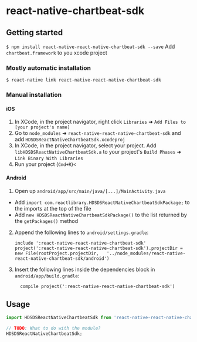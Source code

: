
# react-native-chartbeat-sdk

## Getting started

`$ npm install react-native-react-native-chartbeat-sdk --save`
Add `chartbeat.framework` to you xcode project

### Mostly automatic installation

`$ react-native link react-native-react-native-chartbeat-sdk`

### Manual installation


#### iOS
1. In XCode, in the project navigator, right click `Libraries` ➜ `Add Files to [your project's name]`
2. Go to `node_modules` ➜ `react-native-react-native-chartbeat-sdk` and add `HDSDSReactNativeChartbeatSdk.xcodeproj`
3. In XCode, in the project navigator, select your project. Add `libHDSDSReactNativeChartbeatSdk.a` to your project's `Build Phases` ➜ `Link Binary With Libraries`
4. Run your project (`Cmd+R`)<

#### Android

1. Open up `android/app/src/main/java/[...]/MainActivity.java`
  - Add `import com.reactlibrary.HDSDSReactNativeChartbeatSdkPackage;` to the imports at the top of the file
  - Add `new HDSDSReactNativeChartbeatSdkPackage()` to the list returned by the `getPackages()` method
2. Append the following lines to `android/settings.gradle`:
  	```
  	include ':react-native-react-native-chartbeat-sdk'
  	project(':react-native-react-native-chartbeat-sdk').projectDir = new File(rootProject.projectDir, 	'../node_modules/react-native-react-native-chartbeat-sdk/android')
  	```
3. Insert the following lines inside the dependencies block in `android/app/build.gradle`:
  	```
      compile project(':react-native-react-native-chartbeat-sdk')
  	```


## Usage
```javascript
import HDSDSReactNativeChartbeatSdk from 'react-native-react-native-chartbeat-sdk';

// TODO: What to do with the module?
HDSDSReactNativeChartbeatSdk;
```
  
